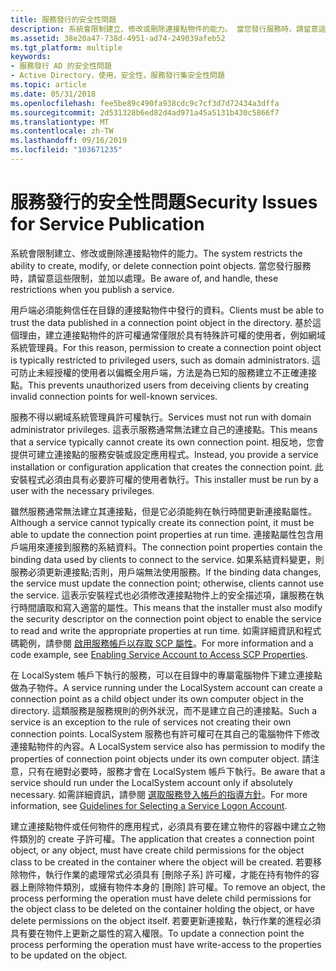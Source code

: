 ```yaml
---
title: 服務發行的安全性問題
description: 系統會限制建立、修改或刪除連接點物件的能力。 當您發行服務時，請留意這些限制，並加以處理。
ms.assetid: 38e20a47-738d-4951-ad74-249039afeb52
ms.tgt_platform: multiple
keywords:
- 服務發行 AD 的安全性問題
- Active Directory，使用，安全性，服務發行集安全性問題
ms.topic: article
ms.date: 05/31/2018
ms.openlocfilehash: fee5be89c490fa938cdc9c7cf3d7d72434a3dffa
ms.sourcegitcommit: 2d531328b6ed82d4ad971a45a5131b430c5866f7
ms.translationtype: MT
ms.contentlocale: zh-TW
ms.lasthandoff: 09/16/2019
ms.locfileid: "103671235"
---
```

# <a name="security-issues-for-service-publication"></a><span data-ttu-id="0570b-106">服務發行的安全性問題</span><span class="sxs-lookup"><span data-stu-id="0570b-106">Security Issues for Service Publication</span></span>

<span data-ttu-id="0570b-107">系統會限制建立、修改或刪除連接點物件的能力。</span><span class="sxs-lookup"><span data-stu-id="0570b-107">The system restricts the ability to create, modify, or delete connection point objects.</span></span> <span data-ttu-id="0570b-108">當您發行服務時，請留意這些限制，並加以處理。</span><span class="sxs-lookup"><span data-stu-id="0570b-108">Be aware of, and handle, these restrictions when you publish a service.</span></span>

<span data-ttu-id="0570b-109">用戶端必須能夠信任在目錄的連接點物件中發行的資料。</span><span class="sxs-lookup"><span data-stu-id="0570b-109">Clients must be able to trust the data published in a connection point object in the directory.</span></span> <span data-ttu-id="0570b-110">基於這個理由，建立連接點物件的許可權通常僅限於具有特殊許可權的使用者，例如網域系統管理員。</span><span class="sxs-lookup"><span data-stu-id="0570b-110">For this reason, permission to create a connection point object is typically restricted to privileged users, such as domain administrators.</span></span> <span data-ttu-id="0570b-111">這可防止未經授權的使用者以偏概全用戶端，方法是為已知的服務建立不正確連接點。</span><span class="sxs-lookup"><span data-stu-id="0570b-111">This prevents unauthorized users from deceiving clients by creating invalid connection points for well-known services.</span></span>

<span data-ttu-id="0570b-112">服務不得以網域系統管理員許可權執行。</span><span class="sxs-lookup"><span data-stu-id="0570b-112">Services must not run with domain administrator privileges.</span></span> <span data-ttu-id="0570b-113">這表示服務通常無法建立自己的連接點。</span><span class="sxs-lookup"><span data-stu-id="0570b-113">This means that a service typically cannot create its own connection point.</span></span> <span data-ttu-id="0570b-114">相反地，您會提供可建立連接點的服務安裝或設定應用程式。</span><span class="sxs-lookup"><span data-stu-id="0570b-114">Instead, you provide a service installation or configuration application that creates the connection point.</span></span> <span data-ttu-id="0570b-115">此安裝程式必須由具有必要許可權的使用者執行。</span><span class="sxs-lookup"><span data-stu-id="0570b-115">This installer must be run by a user with the necessary privileges.</span></span>

<span data-ttu-id="0570b-116">雖然服務通常無法建立其連接點，但是它必須能夠在執行時間更新連接點屬性。</span><span class="sxs-lookup"><span data-stu-id="0570b-116">Although a service cannot typically create its connection point, it must be able to update the connection point properties at run time.</span></span> <span data-ttu-id="0570b-117">連接點屬性包含用戶端用來連接到服務的系結資料。</span><span class="sxs-lookup"><span data-stu-id="0570b-117">The connection point properties contain the binding data used by clients to connect to the service.</span></span> <span data-ttu-id="0570b-118">如果系結資料變更，則服務必須更新連接點;否則，用戶端無法使用服務。</span><span class="sxs-lookup"><span data-stu-id="0570b-118">If the binding data changes, the service must update the connection point; otherwise, clients cannot use the service.</span></span> <span data-ttu-id="0570b-119">這表示安裝程式也必須修改連接點物件上的安全描述項，讓服務在執行時間讀取和寫入適當的屬性。</span><span class="sxs-lookup"><span data-stu-id="0570b-119">This means that the installer must also modify the security descriptor on the connection point object to enable the service to read and write the appropriate properties at run time.</span></span> <span data-ttu-id="0570b-120">如需詳細資訊和程式碼範例，請參閱 [啟用服務帳戶以存取 SCP 屬性](enabling-service-account-to-access-scp-properties.md)。</span><span class="sxs-lookup"><span data-stu-id="0570b-120">For more information and a code example, see [Enabling Service Account to Access SCP Properties](enabling-service-account-to-access-scp-properties.md).</span></span>

<span data-ttu-id="0570b-121">在 LocalSystem 帳戶下執行的服務，可以在目錄中的專屬電腦物件下建立連接點做為子物件。</span><span class="sxs-lookup"><span data-stu-id="0570b-121">A service running under the LocalSystem account can create a connection point as a child object under its own computer object in the directory.</span></span> <span data-ttu-id="0570b-122">這類服務是服務規則的例外狀況，而不是建立自己的連接點。</span><span class="sxs-lookup"><span data-stu-id="0570b-122">Such a service is an exception to the rule of services not creating their own connection points.</span></span> <span data-ttu-id="0570b-123">LocalSystem 服務也有許可權可在其自己的電腦物件下修改連接點物件的內容。</span><span class="sxs-lookup"><span data-stu-id="0570b-123">A LocalSystem service also has permission to modify the properties of connection point objects under its own computer object.</span></span> <span data-ttu-id="0570b-124">請注意，只有在絕對必要時，服務才會在 LocalSystem 帳戶下執行。</span><span class="sxs-lookup"><span data-stu-id="0570b-124">Be aware that a service should run under the LocalSystem account only if absolutely necessary.</span></span> <span data-ttu-id="0570b-125">如需詳細資訊，請參閱 [選取服務登入帳戶的指導方針](guidelines-for-selecting-a-service-logon-account.md)。</span><span class="sxs-lookup"><span data-stu-id="0570b-125">For more information, see [Guidelines for Selecting a Service Logon Account](guidelines-for-selecting-a-service-logon-account.md).</span></span>

<span data-ttu-id="0570b-126">建立連接點物件或任何物件的應用程式，必須具有要在建立物件的容器中建立之物件類別的 create 子許可權。</span><span class="sxs-lookup"><span data-stu-id="0570b-126">The application that creates a connection point object, or any object, must have create child permissions for the object class to be created in the container where the object will be created.</span></span> <span data-ttu-id="0570b-127">若要移除物件，執行作業的處理常式必須具有 [刪除子系] 許可權，才能在持有物件的容器上刪除物件類別，或擁有物件本身的 [刪除] 許可權。</span><span class="sxs-lookup"><span data-stu-id="0570b-127">To remove an object, the process performing the operation must have delete child permissions for the object class to be deleted on the container holding the object, or have delete permissions on the object itself.</span></span> <span data-ttu-id="0570b-128">若要更新連接點，執行作業的進程必須具有要在物件上更新之屬性的寫入權限。</span><span class="sxs-lookup"><span data-stu-id="0570b-128">To update a connection point the process performing the operation must have write-access to the properties to be updated on the object.</span></span>

 

 




